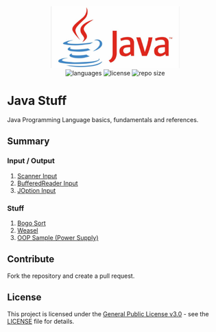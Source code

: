 <div align="center">
  <img src="java.jpg" width="300px" />
</div>

<div align="center">
  <img src="https://img.shields.io/github/languages/count/leandro-santi/java-stuff?color=%234169E1&style=flat-square" alt="languages" />
  <img src="https://img.shields.io/github/license/leandro-santi/java-stuff?color=%234169E1&style=flat-square" alt="license" />
  <img src="https://img.shields.io/github/repo-size/leandro-santi/java-stuff?color=%234169E1&style=flat-square" alt="repo size" />
</div>

# Java Stuff

Java Programming Language basics, fundamentals and references.

## Summary

### Input / Output

1. [Scanner Input](./src/com/solitudeworks/input/ScannerInput.java)
2. [BufferedReader Input](./src/com/solitudeworks/input/BufferedReaderInput.java)
3. [JOption Input](./src/com/solitudeworks/input/JOptionInput.java)

### Stuff

1. [Bogo Sort](./src/com/solitudeworks/stuff/bogosort/BogoSort.java)
2. [Weasel](./src/com/solitudeworks/stuff/weasel/Weasel.java)
3. [OOP Sample (Power Supply)](./src/com/solitudeworks/stuff/powersupply)

## Contribute

Fork the repository and create a pull request.

## License

This project is licensed under the [General Public License v3.0](https://www.gnu.org/licenses/gpl-3.0.pt-br.html) - see the [LICENSE](LICENSE) file for details.
